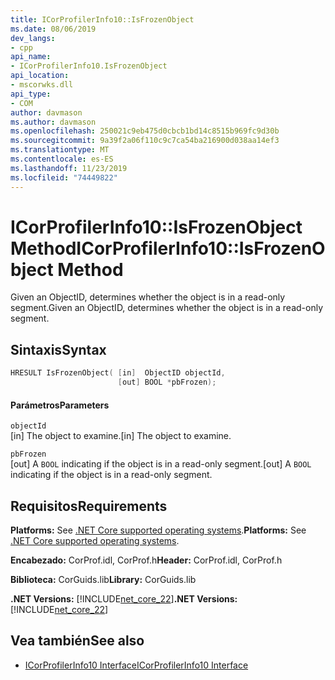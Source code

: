```yaml
---
title: ICorProfilerInfo10::IsFrozenObject
ms.date: 08/06/2019
dev_langs:
- cpp
api_name:
- ICorProfilerInfo10.IsFrozenObject
api_location:
- mscorwks.dll
api_type:
- COM
author: davmason
ms.author: davmason
ms.openlocfilehash: 250021c9eb475d0cbcb1bd14c8515b969fc9d30b
ms.sourcegitcommit: 9a39f2a06f110c9c7ca54ba216900d038aa14ef3
ms.translationtype: MT
ms.contentlocale: es-ES
ms.lasthandoff: 11/23/2019
ms.locfileid: "74449822"
---
```

# <a name="icorprofilerinfo10isfrozenobject-method"></a><span data-ttu-id="f4e26-102">ICorProfilerInfo10::IsFrozenObject Method</span><span class="sxs-lookup"><span data-stu-id="f4e26-102">ICorProfilerInfo10::IsFrozenObject Method</span></span>

<span data-ttu-id="f4e26-103">Given an ObjectID, determines whether the object is in a read-only segment.</span><span class="sxs-lookup"><span data-stu-id="f4e26-103">Given an ObjectID, determines whether the object is in a read-only segment.</span></span>

## <a name="syntax"></a><span data-ttu-id="f4e26-104">Sintaxis</span><span class="sxs-lookup"><span data-stu-id="f4e26-104">Syntax</span></span>

```cpp
HRESULT IsFrozenObject( [in]  ObjectID objectId,
                        [out] BOOL *pbFrozen);
```

#### <a name="parameters"></a><span data-ttu-id="f4e26-105">Parámetros</span><span class="sxs-lookup"><span data-stu-id="f4e26-105">Parameters</span></span>

`objectId` \
<span data-ttu-id="f4e26-106">[in] The object to examine.</span><span class="sxs-lookup"><span data-stu-id="f4e26-106">[in] The object to examine.</span></span>

`pbFrozen` \
<span data-ttu-id="f4e26-107">[out] A `BOOL` indicating if the object is in a read-only segment.</span><span class="sxs-lookup"><span data-stu-id="f4e26-107">[out] A `BOOL` indicating if the object is in a read-only segment.</span></span>

## <a name="requirements"></a><span data-ttu-id="f4e26-108">Requisitos</span><span class="sxs-lookup"><span data-stu-id="f4e26-108">Requirements</span></span>

<span data-ttu-id="f4e26-109">**Platforms:** See [.NET Core supported operating systems](../../../core/install/dependencies.md?tabs=netcore30&pivots=os-windows).</span><span class="sxs-lookup"><span data-stu-id="f4e26-109">**Platforms:** See [.NET Core supported operating systems](../../../core/install/dependencies.md?tabs=netcore30&pivots=os-windows).</span></span>

<span data-ttu-id="f4e26-110">**Encabezado:** CorProf.idl, CorProf.h</span><span class="sxs-lookup"><span data-stu-id="f4e26-110">**Header:** CorProf.idl, CorProf.h</span></span>

<span data-ttu-id="f4e26-111">**Biblioteca:** CorGuids.lib</span><span class="sxs-lookup"><span data-stu-id="f4e26-111">**Library:** CorGuids.lib</span></span>

<span data-ttu-id="f4e26-112">**.NET Versions:** [!INCLUDE[net_core_22](../../../../includes/net-core-30-md.md)]</span><span class="sxs-lookup"><span data-stu-id="f4e26-112">**.NET Versions:** [!INCLUDE[net_core_22](../../../../includes/net-core-30-md.md)]</span></span>

## <a name="see-also"></a><span data-ttu-id="f4e26-113">Vea también</span><span class="sxs-lookup"><span data-stu-id="f4e26-113">See also</span></span>

- [<span data-ttu-id="f4e26-114">ICorProfilerInfo10 Interface</span><span class="sxs-lookup"><span data-stu-id="f4e26-114">ICorProfilerInfo10 Interface</span></span>](../../../../docs/framework/unmanaged-api/profiling/icorprofilerinfo10-interface.md)

